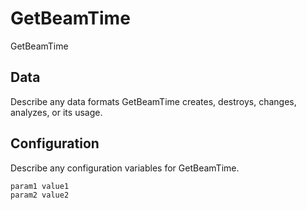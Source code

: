 # GetBeamTime

GetBeamTime

## Data

Describe any data formats GetBeamTime creates, destroys, changes, analyzes, or its usage.




## Configuration

Describe any configuration variables for GetBeamTime.

```
param1 value1
param2 value2
```

